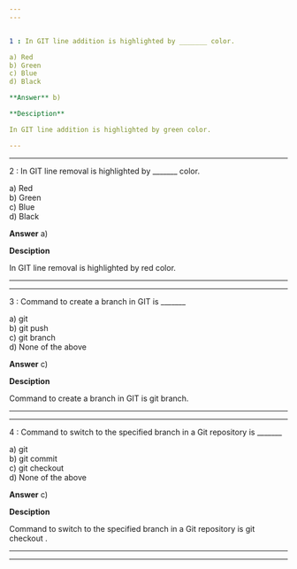 ```yaml
---
---


1 : In GIT line addition is highlighted by _______ color.  

a) Red   
b) Green  
c) Blue   
d) Black  

**Answer** b) 

**Desciption**  

In GIT line addition is highlighted by green color.  

---
```

---


2 : In GIT line removal is highlighted by _______ color.  

a) Red   
b) Green   
c) Blue  
d) Black  

**Answer** a) 

**Desciption**

In GIT line removal is highlighted by red color.  

---
---


3 : Command to create a branch in GIT is _______  

a) git   
b) git push  
c) git branch <branchname>   
d) None of the above  

**Answer** c) 

**Desciption**

Command to create a branch in GIT is git branch.

---
---


4 : Command to switch to the specified branch in a Git repository is _______  

a) git   
b) git commit  
c) git checkout <branchname>   
d) None of the above  

**Answer** c) 

**Desciption**

Command to switch to the specified branch in a Git repository is git checkout .  

---
---







